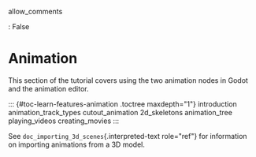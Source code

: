 allow_comments

:   False

# Animation

This section of the tutorial covers using the two animation nodes in
Godot and the animation editor.

::: {#toc-learn-features-animation .toctree maxdepth="1"}
introduction animation_track_types cutout_animation 2d_skeletons
animation_tree playing_videos creating_movies
:::

See `doc_importing_3d_scenes`{.interpreted-text role="ref"} for
information on importing animations from a 3D model.
